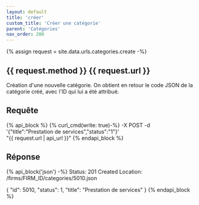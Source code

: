 ```yaml
---
layout: default
title: 'créer'
custom_title: 'Créer une catégorie'
parent: 'Catégories'
nav_order: 200
---
```

{% assign request = site.data.urls.categories.create -%}
## {{ request.method }} {{ request.url }}

Création d'une nouvelle catégorie. On obtient en retour le code JSON de la catégorie créé, avec l'ID qui lui a été attribué.

## Requête

{% api_block %}
{% curl_cmd(write: true)-%}
-X POST -d '{"title":"Prestation de services","status":"1"}' \
"{{ request.url | api_url }}"
{% endapi_block %}

## Réponse

{% api_block('json') -%}
Status: 201 Created
Location: /firms/FIRM_ID/categories/5010.json

{
  "id": 5010,
  "status": 1,
  "title": "Prestation de services"
}
{% endapi_block %}
